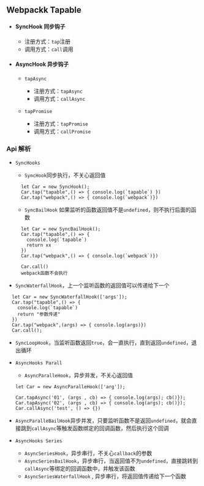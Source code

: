 ## Webpackk Tapable

- #### SyncHook 同步钩子

  - 注册方式：`tap`注册
  - 调用方式：`call`调用

- #### AsyncHook 异步钩子

  - `tapAsync`

    - 注册方式：`tapAsync`
    - 调用方式：`callAsync`

  - `tapPromise`
    - 注册方式：`tapPromise`
    - 调用方式：`callPromise`

### Api 解析

- `SyncHooks`

  - `SyncHook`同步执行，不关心返回值

  ```
    let Car = new SyncHook();
    Car.tap("tapable",() => { console.log(`tapable`) })
    Car.tap("webpack",() => { console.log(`webpack`)})
  ```

  - `SyncBailHook` 如果监听的函数返回值不是`undefined`，则不执行后面的函数

  ```
    let Car = new SyncBailHook();
    Car.tap("tapable",() => {
      console.log(`tapable`)
      return xx
    })
    Car.tap("webpack",() => { console.log(`webpack`)})

    Car.call()
    webpack函数不会执行
  ```

* `SyncWaterfallHook`，上一个监听函数的返回值可以传递给下一个

```
  let Car = new SyncWaterfallHook(['args']);
  Car.tap("tapable",() => {
    console.log(`tapable`)
    return "参数传递"
  })
  Car.tap("webpack",(args) => { console.log(args)})
  Car.call();
```

- `SyncLoopHook`，当监听函数返回`true`，会一直执行，直到返回`undefined`，退出循环

- `AsyncHooks Parall`

  - `AsyncParalleHook`，异步并发，不关心返回值

  ```
  let Car = new AsyncParalleHook(['arg']);

  Car.tapAsync('01', (args , cb) => { console.log(args); cb()});
  Car.tapAsync('02', (args , cb) => { console.log(args); cb()});
  Car.callAsync('test', () => {})
  ```

* `AsyncParalleBailHook`异步并发，只要监听函数不是返回`undefined`，就会直接跳到`callAsync`等触发函数绑定的回调函数，然后执行这个回调

* `AsyncHooks Series`
  - `AsyncSeriesHook`，异步串行，不关心`callback`的参数
  - `AsyncSeriesBailHook`，异步串行，当返回值不为`undefined`，直接跳转到`callAsync`等绑定的回调函数中，并触发该函数
  - `AsyncSeriesWaterfallHook` , 异步串行，将返回值传递给下一个函数
